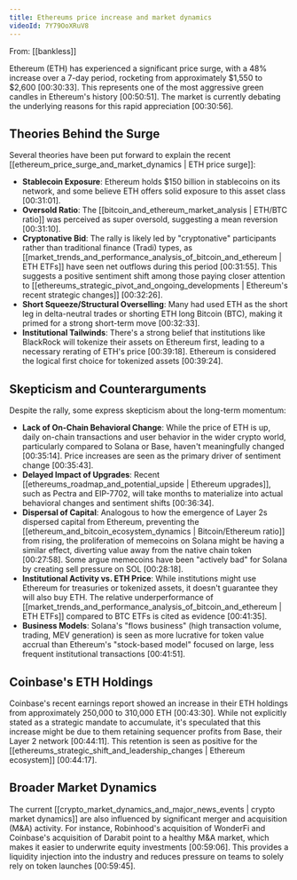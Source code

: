 ```yaml
---
title: Ethereums price increase and market dynamics
videoId: 7Y79OoXRuV8
---
```


From: [[bankless]] <br/> 

Ethereum (ETH) has experienced a significant price surge, with a 48% increase over a 7-day period, rocketing from approximately $1,550 to $2,600 <a class="yt-timestamp" data-t="00:30:33">[00:30:33]</a>. This represents one of the most aggressive green candles in Ethereum's history <a class="yt-timestamp" data-t="00:50:51">[00:50:51]</a>. The market is currently debating the underlying reasons for this rapid appreciation <a class="yt-timestamp" data-t="00:30:56">[00:30:56]</a>.

## Theories Behind the Surge

Several theories have been put forward to explain the recent [[ethereum_price_surge_and_market_dynamics | ETH price surge]]:

*   **Stablecoin Exposure**: Ethereum holds $150 billion in stablecoins on its network, and some believe ETH offers solid exposure to this asset class <a class="yt-timestamp" data-t="00:31:01">[00:31:01]</a>.
*   **Oversold Ratio**: The [[bitcoin_and_ethereum_market_analysis | ETH/BTC ratio]] was perceived as super oversold, suggesting a mean reversion <a class="yt-timestamp" data-t="00:31:10">[00:31:10]</a>.
*   **Cryptonative Bid**: The rally is likely led by "cryptonative" participants rather than traditional finance (Tradi) types, as [[market_trends_and_performance_analysis_of_bitcoin_and_ethereum | ETH ETFs]] have seen net outflows during this period <a class="yt-timestamp" data-t="00:31:55">[00:31:55]</a>. This suggests a positive sentiment shift among those paying closer attention to [[ethereums_strategic_pivot_and_ongoing_developments | Ethereum's recent strategic changes]] <a class="yt-timestamp" data-t="00:32:26">[00:32:26]</a>.
*   **Short Squeeze/Structural Overselling**: Many had used ETH as the short leg in delta-neutral trades or shorting ETH long Bitcoin (BTC), making it primed for a strong short-term move <a class="yt-timestamp" data-t="00:32:33">[00:32:33]</a>.
*   **Institutional Tailwinds**: There's a strong belief that institutions like BlackRock will tokenize their assets on Ethereum first, leading to a necessary rerating of ETH's price <a class="yt-timestamp" data-t="00:39:18">[00:39:18]</a>. Ethereum is considered the logical first choice for tokenized assets <a class="yt-timestamp" data-t="00:39:24">[00:39:24]</a>.

## Skepticism and Counterarguments

Despite the rally, some express skepticism about the long-term momentum:

*   **Lack of On-Chain Behavioral Change**: While the price of ETH is up, daily on-chain transactions and user behavior in the wider crypto world, particularly compared to Solana or Base, haven't meaningfully changed <a class="yt-timestamp" data-t="00:35:14">[00:35:14]</a>. Price increases are seen as the primary driver of sentiment change <a class="yt-timestamp" data-t="00:35:43">[00:35:43]</a>.
*   **Delayed Impact of Upgrades**: Recent [[ethereums_roadmap_and_potential_upside | Ethereum upgrades]], such as Pectra and EIP-7702, will take months to materialize into actual behavioral changes and sentiment shifts <a class="yt-timestamp" data-t="00:36:34">[00:36:34]</a>.
*   **Dispersal of Capital**: Analogous to how the emergence of Layer 2s dispersed capital from Ethereum, preventing the [[ethereum_and_bitcoin_ecosystem_dynamics | Bitcoin/Ethereum ratio]] from rising, the proliferation of memecoins on Solana might be having a similar effect, diverting value away from the native chain token <a class="yt-timestamp" data-t="00:27:58">[00:27:58]</a>. Some argue memecoins have been "actively bad" for Solana by creating sell pressure on SOL <a class="yt-timestamp" data-t="00:28:18">[00:28:18]</a>.
*   **Institutional Activity vs. ETH Price**: While institutions might use Ethereum for treasuries or tokenized assets, it doesn't guarantee they will also buy ETH. The relative underperformance of [[market_trends_and_performance_analysis_of_bitcoin_and_ethereum | ETH ETFs]] compared to BTC ETFs is cited as evidence <a class="yt-timestamp" data-t="00:41:35">[00:41:35]</a>.
*   **Business Models**: Solana's "flows business" (high transaction volume, trading, MEV generation) is seen as more lucrative for token value accrual than Ethereum's "stock-based model" focused on large, less frequent institutional transactions <a class="yt-timestamp" data-t="00:41:51">[00:41:51]</a>.

## Coinbase's ETH Holdings

Coinbase's recent earnings report showed an increase in their ETH holdings from approximately 250,000 to 310,000 ETH <a class="yt-timestamp" data-t="00:43:30">[00:43:30]</a>. While not explicitly stated as a strategic mandate to accumulate, it's speculated that this increase might be due to them retaining sequencer profits from Base, their Layer 2 network <a class="yt-timestamp" data-t="00:44:11">[00:44:11]</a>. This retention is seen as positive for the [[ethereums_strategic_shift_and_leadership_changes | Ethereum ecosystem]] <a class="yt-timestamp" data-t="00:44:17">[00:44:17]</a>.

## Broader Market Dynamics

The current [[crypto_market_dynamics_and_major_news_events | crypto market dynamics]] are also influenced by significant merger and acquisition (M&A) activity. For instance, Robinhood's acquisition of WonderFi and Coinbase's acquisition of Darabit point to a healthy M&A market, which makes it easier to underwrite equity investments <a class="yt-timestamp" data-t="00:59:06">[00:59:06]</a>. This provides a liquidity injection into the industry and reduces pressure on teams to solely rely on token launches <a class="yt-timestamp" data-t="00:59:45">[00:59:45]</a>.